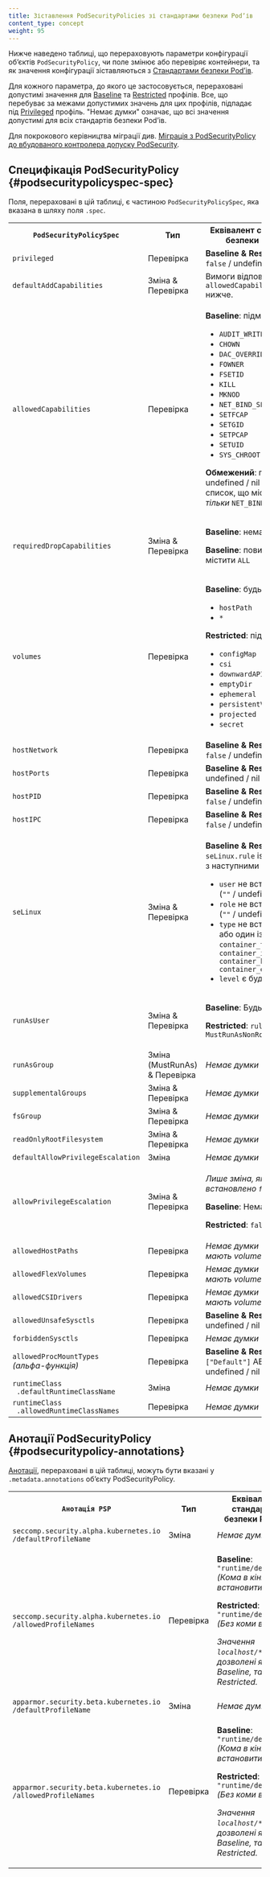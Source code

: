 ```yaml
---
title: Зіставлення PodSecurityPolicies зі стандартами безпеки Podʼів
content_type: concept
weight: 95
---
```


<!-- overview -->

Нижче наведено таблиці, що перераховують параметри конфігурації обʼєктів `PodSecurityPolicy`, чи поле змінює або перевіряє контейнери, та як значення конфігурації зіставляються з [Стандартами безпеки Podʼів](/uk/docs/concepts/security/pod-security-standards/).

Для кожного параметра, до якого це застосовується, перераховані допустимі значення для [Baseline](/uk/docs/concepts/security/pod-security-standards/#baseline) та [Restricted](/uk/docs/concepts/security/pod-security-standards/#restricted) профілів. Все, що перебуває за межами допустимих значень для цих профілів, підпадає під [Privileged](/uk/docs/concepts/security/pod-security-standards/#privileged) профіль. "Немає думки" означає, що всі значення допустимі для всіх стандартів безпеки Podʼів.

Для покрокового керівництва міграції див. [Міграція з PodSecurityPolicy до вбудованого контролера допуску PodSecurity](/uk/docs/tasks/configure-pod-container/migrate-from-psp/).

<!-- body -->

## Специфікація PodSecurityPolicy {#podsecuritypolicyspec-spec}

Поля, перераховані в цій таблиці, є частиною `PodSecurityPolicySpec`, яка вказана
в шляху поля `.spec`.

<table class="no-word-break">
  <caption style="display:none">Зіставлення політики безпеки PodSecurityPolicySpec зі стандартами безпеки Podʼів</caption>
  <tbody>
    <tr>
      <th><code>PodSecurityPolicySpec</code></th>
      <th>Тип</th>
      <th>Еквівалент стандартів безпеки Podʼів</th>
    </tr>
    <tr>
      <td><code>privileged</code></td>
      <td>Перевірка</td>
      <td><b>Baseline & Restricted</b>: <code>false</code> / undefined / nil</td>
    </tr>
    <tr>
      <td><code>defaultAddCapabilities</code></td>
      <td>Зміна & Перевірка</td>
      <td>Вимоги відповідають <code>allowedCapabilities</code> нижче.</td>
    </tr>
    <tr>
      <td><code>allowedCapabilities</code></td>
      <td>Перевірка</td>
      <td>
        <p><b>Baseline</b>: підмножина</p>
        <ul>
          <li><code>AUDIT_WRITE</code></li>
          <li><code>CHOWN</code></li>
          <li><code>DAC_OVERRIDE</code></li>
          <li><code>FOWNER</code></li>
          <li><code>FSETID</code></li>
          <li><code>KILL</code></li>
          <li><code>MKNOD</code></li>
          <li><code>NET_BIND_SERVICE</code></li>
          <li><code>SETFCAP</code></li>
          <li><code>SETGID</code></li>
          <li><code>SETPCAP</code></li>
          <li><code>SETUID</code></li>
          <li><code>SYS_CHROOT</code></li>
        </ul>
        <p><b>Обмежений</b>: пустий / undefined / nil АБО список, що містить <i>тільки</i>
        <code>NET_BIND_SERVICE</code>
      </td>
    </tr>
    <tr>
      <td><code>requiredDropCapabilities</code></td>
      <td>Зміна & Перевірка</td>
      <td>
        <p><b>Baseline</b>: немає думки</p>
        <p><b>Baseline</b>: повинен містити <code>ALL</code></p>
      </td>
    </tr>
    <tr>
      <td><code>volumes</code></td>
      <td>Перевірка</td>
      <td>
        <p><b>Baseline</b>: будь-що крім</p>
        <ul>
          <li><code>hostPath</code></li>
          <li><code>*</code></li>
        </ul>
        <p><b>Restricted</b>: підмножина</p>
        <ul>
          <li><code>configMap</code></li>
          <li><code>csi</code></li>
          <li><code>downwardAPI</code></li>
          <li><code>emptyDir</code></li>
          <li><code>ephemeral</code></li>
          <li><code>persistentVolumeClaim</code></li>
          <li><code>projected</code></li>
          <li><code>secret</code></li>
        </ul>
      </td>
    </tr>
    <tr>
      <td><code>hostNetwork</code></td>
      <td>Перевірка</td>
      <td><b>Baseline & Restricted</b>: <code>false</code> / undefined / nil</td>
    </tr>
    <tr>
      <td><code>hostPorts</code></td>
      <td>Перевірка</td>
      <td><b>Baseline & Restricted</b>: undefined / nil / пустий</td>
    </tr>
    <tr>
      <td><code>hostPID</code></td>
      <td>Перевірка</td>
      <td><b>Baseline & Restricted</b>: <code>false</code> / undefined / nil</td>
    </tr>
    <tr>
      <td><code>hostIPC</code></td>
      <td>Перевірка</td>
      <td><b>Baseline & Restricted</b>: <code>false</code> / undefined / nil</td>
    </tr>
    <tr>
      <td><code>seLinux</code></td>
      <td>Зміна & Перевірка</td>
      <td>
        <p><b>Baseline & Restricted</b>:
        <code>seLinux.rule</code> is <code>MustRunAs</code>, з наступними <code>options</code></p>
        <ul>
          <li><code>user</code> не встановлено (<code>""</code> / undefined / nil)</li>
          <li><code>role</code> не встановлено (<code>""</code> / undefined / nil)</li>
          <li><code>type</code> не встановлено або один із: <code>container_t, container_init_t, container_kvm_t, container_engine_t</code></li>
          <li><code>level</code> є будь-чим</li>
        </ul>
      </td>
    </tr>
    <tr>
      <td><code>runAsUser</code></td>
      <td>Зміна & Перевірка</td>
      <td>
        <p><b>Baseline</b>: Будь-що</p>
        <p><b>Restricted</b>: <code>rule</code> є <code>MustRunAsNonRoot</code></p>
      </td>
    </tr>
    <tr>
      <td><code>runAsGroup</code></td>
      <td>Зміна (MustRunAs) & Перевірка</td>
      <td>
        <i>Немає думки</i>
      </td>
    </tr>
    <tr>
      <td><code>supplementalGroups</code></td>
      <td>Зміна & Перевірка</td>
      <td>
        <i>Немає думки</i>
      </td>
    </tr>
    <tr>
      <td><code>fsGroup</code></td>
      <td>Зміна & Перевірка</td>
      <td>
        <i>Немає думки</i>
      </td>
    </tr>
    <tr>
      <td><code>readOnlyRootFilesystem</code></td>
      <td>Зміна & Перевірка</td>
      <td>
        <i>Немає думки</i>
      </td>
    </tr>
    <tr>
      <td><code>defaultAllowPrivilegeEscalation</code></td>
      <td>Зміна</td>
      <td>
        <i>Немає думки</i>
      </td>
    </tr>
    <tr>
      <td><code>allowPrivilegeEscalation</code></td>
      <td>Зміна & Перевірка</td>
      <td>
        <p><i>Лише зміна, якщо встановлено <code>false</code></i></p>
        <p><b>Baseline</b>: Немає думки</p>
        <p><b>Restricted</b>: <code>false</code></p>
      </td>
    </tr>
    <tr>
      <td><code>allowedHostPaths</code></td>
      <td>Перевірка</td>
      <td><i>Немає думки (пріоритет мають volumes)</i></td>
    </tr>
    <tr>
      <td><code>allowedFlexVolumes</code></td>
      <td>Перевірка</td>
      <td><i>Немає думки (пріоритет мають volumes)</i></td>
    </tr>
    <tr>
      <td><code>allowedCSIDrivers</code></td>
      <td>Перевірка</td>
      <td><i>Немає думки (пріоритет мають volumes)</i></td>
    </tr>
    <tr>
      <td><code>allowedUnsafeSysctls</code></td>
      <td>Перевірка</td>
      <td><b>Baseline & Restricted</b>: undefined / nil / empty</td>
    </tr>
    <tr>
      <td><code>forbiddenSysctls</code></td>
      <td>Перевірка</td>
      <td><i>Немає думки</i></td>
    </tr>
    <tr>
      <td><code>allowedProcMountTypes</code><br><i>(альфа-функція)</i></td>
      <td>Перевірка</td>
      <td><b>Baseline & Restricted</b>: <code>["Default"]</code> АБО undefined / nil / empty</td>
    </tr>
    <tr>
      <td><code>runtimeClass</code><br><code>&nbsp;.defaultRuntimeClassName</code></td>
      <td>Зміна</td>
      <td><i>Немає думки</i></td>
    </tr>
    <tr>
      <td><code>runtimeClass</code><br><code>&nbsp;.allowedRuntimeClassNames</code></td>
      <td>Перевірка</td>
      <td><i>Немає думки</i></td>
    </tr>
  </tbody>
</table>

## Анотації PodSecurityPolicy {#podsecuritypolicy-annotations}

[Анотації](/uk/docs/concepts/overview/working-with-objects/annotations/), перераховані в цій таблиці, можуть бути вказані у `.metadata.annotations` обʼєкту PodSecurityPolicy.

<table class="no-word-break">
  <caption style="display:none">Зіставлення анотацій PodSecurityPolicy зі стандартами безпеки Podʼів</caption>
  <tbody>
    <tr>
      <th><code>Анотація PSP</code></th>
      <th>Тип</th>
      <th>Еквівалент стандартів безпеки Podʼів</th>
    </tr>
    <tr>
      <td><code>seccomp.security.alpha.kubernetes.io</code><br><code>/defaultProfileName</code></td>
      <td>Зміна</td>
      <td><i>Немає думки</i></td>
    </tr>
    <tr>
      <td><code>seccomp.security.alpha.kubernetes.io</code><br><code>/allowedProfileNames</code></td>
      <td>Перевірка</td>
      <td>
        <p><b>Baseline</b>: <code>"runtime/default,"</code> <i>(Кома в кінці, щоб встановити unset)</i></p>
        <p><b>Restricted</b>: <code>"runtime/default"</code> <i>(Без коми в кінці)</i></p>
        <p><i>Значення <code>localhost/*</code> також дозволені як для Baseline, так і для Restricted.</i></p>
      </td>
    </tr>
    <tr>
      <td><code>apparmor.security.beta.kubernetes.io</code><br><code>/defaultProfileName</code></td>
      <td>Зміна</td>
      <td><i>Немає думки</i></td>
    </tr>
    <tr>
      <td><code>apparmor.security.beta.kubernetes.io</code><br><code>/allowedProfileNames</code></td>
      <td>Перевірка</td>
      <td>
        <p><b>Baseline</b>: <code>"runtime/default,"</code> <i>(Кома в кінці, щоб встановити unset)</i></p>
        <p><b>Restricted</b>: <code>"runtime/default"</code> <i>(Без коми в кінці)</i></p>
        <p><i>Значення <code>localhost/*</code> також дозволені як для Baseline, так і для Restricted.</i></p>
      </td>
    </tr>
  </tbody>
</table>
